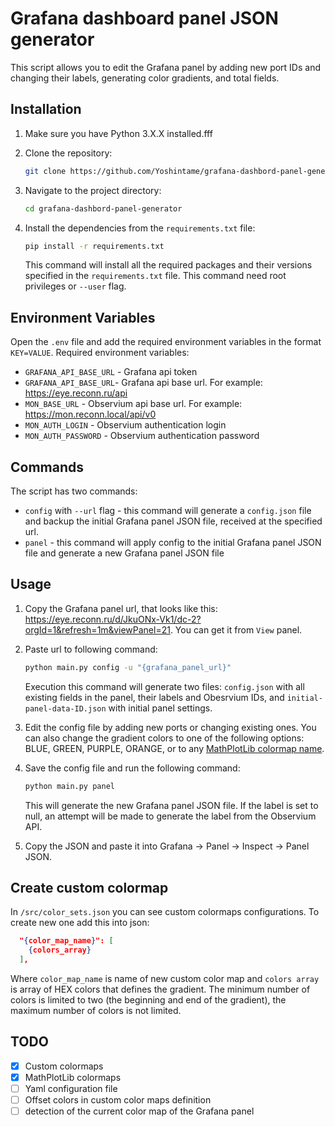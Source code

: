 # Grafana dashboard panel JSON generator

This script allows you to edit the Grafana panel by adding new port IDs and changing their labels, generating color gradients, and total fields.

## Installation

1. Make sure you have Python 3.X.X installed.fff

2. Clone the repository:

   ```bash
   git clone https://github.com/Yoshintame/grafana-dashbord-panel-generator.git
   ```

3. Navigate to the project directory:

   ```bash
   cd grafana-dashbord-panel-generator
   ```

4. Install the dependencies from the `requirements.txt` file:

   ```bash
   pip install -r requirements.txt
   ```

   This command will install all the required packages and their versions specified in the `requirements.txt` file. This command need root privileges or `--user` flag.

## Environment Variables

Open the `.env` file and add the required environment variables in the format `KEY=VALUE`. Required environment variables:
- `GRAFANA_API_BASE_URL` - Grafana api token
- `GRAFANA_API_BASE_URL`- Grafana api base url. For example: https://eye.reconn.ru/api
- `MON_BASE_URL` - Observium api base url. For example: https://mon.reconn.local/api/v0
- `MON_AUTH_LOGIN` - Observium authentication login
- `MON_AUTH_PASSWORD` - Observium authentication password

## Commands

The script has two commands:

- `config` with `--url` flag - this command will generate a `config.json` file and backup the initial Grafana panel JSON file, received at the specified url.
- `panel` - this command will apply config to the initial Grafana panel JSON file and generate a new Grafana panel JSON file

## Usage

1. Copy the Grafana panel url, that looks like this:
   https://eye.reconn.ru/d/JkuONx-Vk1/dc-2?orgId=1&refresh=1m&viewPanel=21.
   You can get it from `View` panel.
2. Paste url to following command:

   ```bash
   python main.py config -u "{grafana_panel_url}"
   ```

   Execution this command will generate two files: `config.json` with all existing fields in the panel, their labels and Obesrvium IDs, and `initial-panel-data-ID.json` with initial panel settings.
3. Edit the config file by adding new ports or changing existing ones. You can also change the gradient colors to one of the following options: BLUE, GREEN, PURPLE, ORANGE, or to any [MathPlotLib colormap name](https://matplotlib.org/stable/tutorials/colors/colormaps.html#lightness-of-matplotlib-colormaps).
4. Save the config file and run the following command:

   ```bash
   python main.py panel
   ```

   This will generate the new Grafana panel JSON file. If the label is set to null, an attempt will be made to generate the label from the Observium API.
5. Copy the JSON and paste it into Grafana -&gt; Panel -&gt; Inspect -&gt; Panel JSON.

## Create custom colormap

In `/src/color_sets.json` you can see custom colormaps configurations.
To create new one add this into json:

```json
  "{color_map_name}": [
    {colors_array}
  ],
```

Where `color_map_name` is name of new custom color map and `colors array` is array of HEX colors that defines the gradient. The minimum number of colors is limited to two (the beginning and end of the gradient), the maximum number of colors is not limited.

## TODO

- [x] Custom colormaps
- [x] MathPlotLib colormaps
- [ ] Yaml configuration file
- [ ] Offset colors in custom color maps definition
- [ ] detection of the current color map of the Grafana panel
